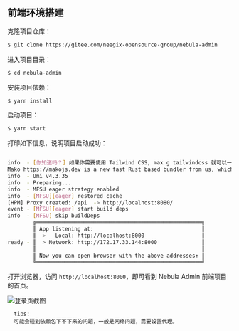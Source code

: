 ## 前端环境搭建

克隆项目仓库：

```bash
$ git clone https://gitee.com/neegix-opensource-group/nebula-admin
```
进入项目目录：
```bash
$ cd nebula-admin
```

安装项目依赖：

```bash
$ yarn install
```

启动项目：

```bash
$ yarn start
```
打印如下信息，说明项目启动成功：
```bash

info  - [你知道吗？] 如果你需要使用 Tailwind CSS, max g tailwindcss 就可以一键完成配置，详见 https://umijs.org/docs/guides/generator#tailwind-css-配置生成器
Mako https://makojs.dev is a new fast Rust based bundler from us, which is heavily optimized for umi and much faster than webpack. Visit https://makojs.dev/docs/getting-started#bundle-with-umi for more details if you want to give it a try.
info  - Umi v4.3.35
info  - Preparing...
info  - MFSU eager strategy enabled
info  - [MFSU][eager] restored cache
[HPM] Proxy created: /api  -> http://localhost:8080/
event - [MFSU][eager] start build deps
info  - [MFSU] skip buildDeps
        ╔════════════════════════════════════════════════════╗
        ║ App listening at:                                  ║
        ║  >   Local: http://localhost:8000                  ║
ready - ║  > Network: http://172.17.33.144:8000              ║
        ║                                                    ║
        ║ Now you can open browser with the above addresses↑ ║
        ╚════════════════════════════════════════════════════╝
```

打开浏览器，访问 `http://localhost:8000`，即可看到 Nebula Admin 前端项目的首页。

![登录页截图](/public/nebula-admin/login.png)




```
  tips:
  可能会碰到依赖包下不下来的问题，一般是网络问题，需要设置代理。
```



